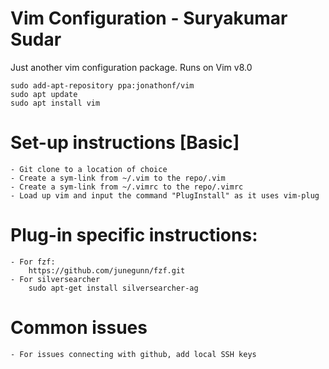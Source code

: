 # Vim Configuration - Suryakumar Sudar

Just another vim configuration package. Runs on Vim v8.0

    sudo add-apt-repository ppa:jonathonf/vim
    sudo apt update
    sudo apt install vim

# Set-up instructions [Basic]
    - Git clone to a location of choice
    - Create a sym-link from ~/.vim to the repo/.vim
    - Create a sym-link from ~/.vimrc to the repo/.vimrc
    - Load up vim and input the command "PlugInstall" as it uses vim-plug

# Plug-in specific instructions:
    - For fzf:
        https://github.com/junegunn/fzf.git
    - For silversearcher
        sudo apt-get install silversearcher-ag


# Common issues
    - For issues connecting with github, add local SSH keys
